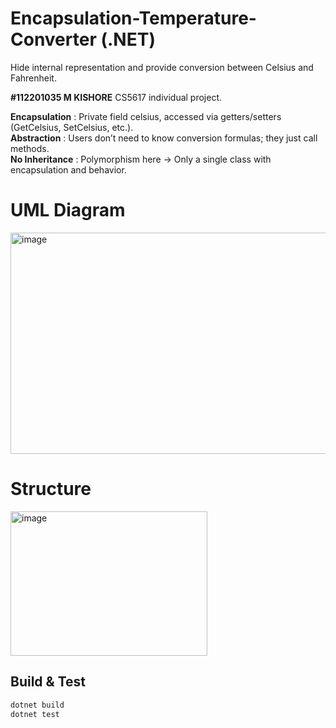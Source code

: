 # Encapsulation-Temperature-Converter (.NET)
Hide internal representation and provide conversion between Celsius and Fahrenheit.




**#112201035 M KISHORE**
CS5617 individual project.

**Encapsulation** : Private field celsius, accessed via getters/setters (GetCelsius, SetCelsius, etc.).<br>
**Abstraction** : Users don’t need to know conversion formulas; they just call methods.<br>
**No Inheritance** : Polymorphism here → Only a single class with encapsulation and behavior.<br>

# UML Diagram
<img width="533" height="354" alt="image" src="https://github.com/user-attachments/assets/85b879e0-35f9-42eb-9eb8-7c84c876f6f6" />



# Structure
<img width="315" height="231" alt="image" src="https://github.com/user-attachments/assets/518de128-d88c-4129-8180-d1698112284b" />





## Build & Test
```bash
dotnet build
dotnet test
```
